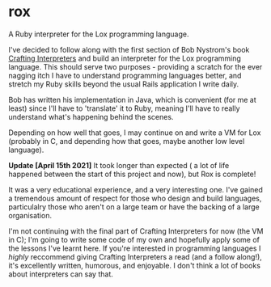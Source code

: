 # rox

A Ruby interpreter for the Lox programming language.

I've decided to follow along with the first section of Bob Nystrom's book
[Crafting Interpreters](https://craftinginterpreters.com) and
build an interpreter for the Lox programming language. This should serve two
purposes - providing a scratch for the ever nagging itch I have to understand
programming languages better, and stretch my Ruby skills beyond the usual Rails
application I write daily.

Bob has written his implementation in Java, which is convenient (for me at least) since I'll
have to 'translate' it to Ruby, meaning I'll have to really understand what's happening
behind the scenes.

Depending on how well that goes, I may continue on and write a VM for Lox (probably in C, and
depending how that goes, maybe another low level language).

**Update [April 15th 2021]**
It took longer than expected ( a lot of life happened between the start of this project and now),
but Rox is complete!

It was a very educational experience, and a very interesting one. I've gained a tremendous amount of
respect for those who design and build languages, particulalry those who aren't on a large team or
have the backing of a large organisation.

I'm not continuing with the final part of Crafting Interpreters for now (the VM in C); I'm going to
write some code of my own and hopefully apply some of the lessons I've learnt here. If you're
interested in programming languages I *highly* reccommend giving Crafting Interpreters a read (and
a follow along!), it's excellently written, humorous, and enjoyable. I don't think a lot of books
about interpreters can say that.